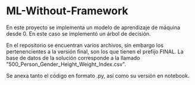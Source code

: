 # ML-Without-Framework

En este proyecto se implementa un modelo de aprendizaje de máquina desde 0. En este caso se implementó un árbol de decisión. 

En el repositorio se encuentran varios archivos, sin embargo los pertenencientes a la versión final, son los que tienen el prefijo FINAL. La base de datos de la solución corresponde a la llamado "500_Person_Gender_Height_Weight_Index.csv". 

Se anexa tanto el código en formato .py, así como su versión en notebook.
